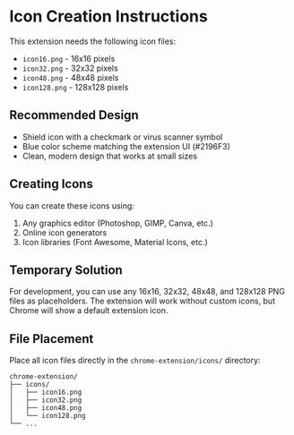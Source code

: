 # Icon Creation Instructions

This extension needs the following icon files:

- `icon16.png` - 16x16 pixels
- `icon32.png` - 32x32 pixels  
- `icon48.png` - 48x48 pixels
- `icon128.png` - 128x128 pixels

## Recommended Design

- Shield icon with a checkmark or virus scanner symbol
- Blue color scheme matching the extension UI (#2196F3)
- Clean, modern design that works at small sizes

## Creating Icons

You can create these icons using:
1. Any graphics editor (Photoshop, GIMP, Canva, etc.)
2. Online icon generators
3. Icon libraries (Font Awesome, Material Icons, etc.)

## Temporary Solution

For development, you can use any 16x16, 32x32, 48x48, and 128x128 PNG files as placeholders.
The extension will work without custom icons, but Chrome will show a default extension icon.

## File Placement

Place all icon files directly in the `chrome-extension/icons/` directory:

```
chrome-extension/
├── icons/
│   ├── icon16.png
│   ├── icon32.png
│   ├── icon48.png
│   └── icon128.png
└── ...
```
